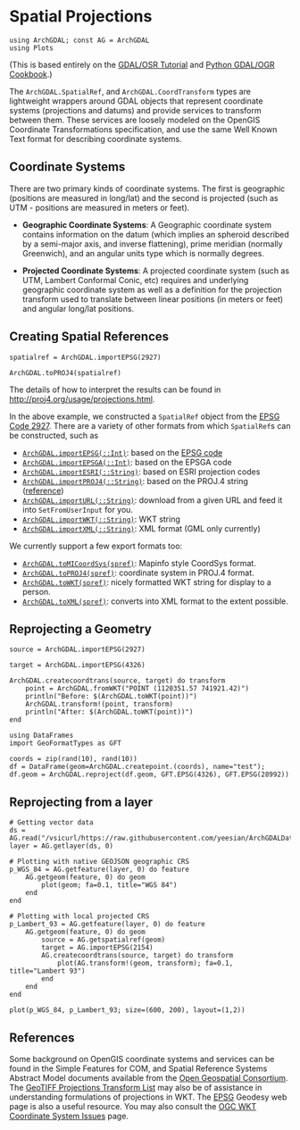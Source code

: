 # Spatial Projections

```@setup projections
using ArchGDAL; const AG = ArchGDAL
using Plots
```

(This is based entirely on the [GDAL/OSR Tutorial](https://gdal.org/tutorials/osr_api_tut.html) and [Python GDAL/OGR Cookbook](https://pcjericks.github.io/py-gdalogr-cookbook/projection.html).)

The `ArchGDAL.SpatialRef`, and `ArchGDAL.CoordTransform` types are lightweight wrappers around GDAL objects that represent coordinate systems (projections and datums) and provide services to transform between them. These services are loosely modeled on the OpenGIS Coordinate Transformations specification, and use the same Well Known Text format for describing coordinate systems.

## Coordinate Systems
There are two primary kinds of coordinate systems. The first is geographic (positions are measured in long/lat) and the second is projected (such as UTM - positions are measured in meters or feet).

* **Geographic Coordinate Systems**: A Geographic coordinate system contains information on the datum (which implies an spheroid described by a semi-major axis, and inverse flattening), prime meridian (normally Greenwich), and an angular units type which is normally degrees.

* **Projected Coordinate Systems**: A projected coordinate system (such as UTM, Lambert Conformal Conic, etc) requires and underlying geographic coordinate system as well as a definition for the projection transform used to translate between linear positions (in meters or feet) and angular long/lat positions.

## Creating Spatial References
```@example projections
spatialref = ArchGDAL.importEPSG(2927)
```

```@example projections
ArchGDAL.toPROJ4(spatialref)
```

The details of how to interpret the results can be found in http://proj4.org/usage/projections.html.

In the above example, we constructed a `SpatialRef` object from the [EPSG Code 2927](http://spatialreference.org/ref/epsg/2927/). There are a variety of other formats from which `SpatialRef`s can be constructed, such as

* [`ArchGDAL.importEPSG(::Int)`](@ref): based on the [EPSG code](http://spatialreference.org/ref/epsg/)
* [`ArchGDAL.importEPSGA(::Int)`](@ref): based on the EPSGA code
* [`ArchGDAL.importESRI(::String)`](@ref): based on ESRI projection codes
* [`ArchGDAL.importPROJ4(::String)`](@ref): based on the PROJ.4 string ([reference](http://proj4.org/usage/projections.html))
* [`ArchGDAL.importURL(::String)`](@ref): download from a given URL and feed it into `SetFromUserInput` for you.
* [`ArchGDAL.importWKT(::String)`](@ref): WKT string
* [`ArchGDAL.importXML(::String)`](@ref): XML format (GML only currently)

We currently support a few export formats too:

* [`ArchGDAL.toMICoordSys(spref)`](@ref): Mapinfo style CoordSys format.
* [`ArchGDAL.toPROJ4(spref)`](@ref): coordinate system in PROJ.4 format.
* [`ArchGDAL.toWKT(spref)`](@ref): nicely formatted WKT string for display to a person.
* [`ArchGDAL.toXML(spref)`](@ref): converts into XML format to the extent possible.

## Reprojecting a Geometry
```@example projections
source = ArchGDAL.importEPSG(2927)
```

```@example projections
target = ArchGDAL.importEPSG(4326)
```

```@example projections
ArchGDAL.createcoordtrans(source, target) do transform
    point = ArchGDAL.fromWKT("POINT (1120351.57 741921.42)")
    println("Before: $(ArchGDAL.toWKT(point))")
    ArchGDAL.transform!(point, transform)
    println("After: $(ArchGDAL.toWKT(point))")
end
```

```@example projections
using DataFrames
import GeoFormatTypes as GFT

coords = zip(rand(10), rand(10))
df = DataFrame(geom=ArchGDAL.createpoint.(coords), name="test");
df.geom = ArchGDAL.reproject(df.geom, GFT.EPSG(4326), GFT.EPSG(28992))
```

## Reprojecting from a layer
```@setup projections
# Getting vector data
ds = AG.read("/vsicurl/https://raw.githubusercontent.com/yeesian/ArchGDALDatasets/master/data/metropole.geojson")
layer = AG.getlayer(ds, 0)
```
```@example projections
# Plotting with native GEOJSON geographic CRS
p_WGS_84 = AG.getfeature(layer, 0) do feature
    AG.getgeom(feature, 0) do geom
        plot(geom; fa=0.1, title="WGS 84")
    end
end

# Plotting with local projected CRS
p_Lambert_93 = AG.getfeature(layer, 0) do feature
    AG.getgeom(feature, 0) do geom
        source = AG.getspatialref(geom)
        target = AG.importEPSG(2154)
        AG.createcoordtrans(source, target) do transform
            plot(AG.transform!(geom, transform); fa=0.1, title="Lambert 93")
        end
    end
end

plot(p_WGS_84, p_Lambert_93; size=(600, 200), layout=(1,2))
```

## References

Some background on OpenGIS coordinate systems and services can be found in the Simple Features for COM, and Spatial Reference Systems Abstract Model documents available from the [Open Geospatial Consortium](https://www.opengeospatial.org/). The [GeoTIFF Projections Transform List](http://geotiff.maptools.org/proj_list/) may also be of assistance in understanding formulations of projections in WKT. The [EPSG](http://www.epsg.org/) Geodesy web page is also a useful resource. You may also consult the [OGC WKT Coordinate System Issues](https://gdal.org/tutorials/wktproblems.html) page.
